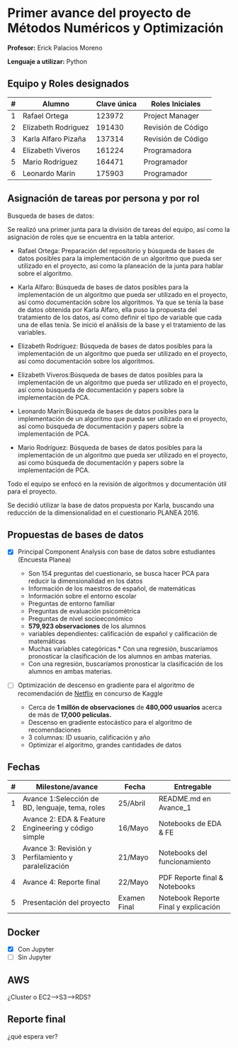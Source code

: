 # Primer avance del proyecto de Métodos Numéricos y Optimización

**Profesor:** Erick Palacios Moreno

**Lenguaje a utilizar:** Python

## Equipo y Roles designados

| # | Alumno                            | Clave única | Roles Iniciales     |
|---|-----------------------------------|-------------|---------------------|
| 1 | Rafael Ortega                     | 123972      | Project Manager     |
| 2 | Elizabeth Rodriguez               | 191430      | Revisión de Código  |
| 3 | Karla Alfaro Pizaña               | 137314      | Revisión de Código  |
| 4 | Elizabeth Viveros                 | 161224      | Programadora |
| 5 | Mario Rodríguez                   | 164471      |Programador    |
| 6 | Leonardo Marín                    | 175903      |Programador          |

## Asignación de tareas por persona y por rol

Busqueda de bases de datos:

Se realizó una primer junta para la división de tareas del equipo, así como la asignación de roles que se encuentra en la tabla anterior.

* Rafael Ortega: Preparación del repositorio y búsqueda de bases de datos posibles para la implementación de un algoritmo que pueda ser utilizado en el proyecto, así como la planeación de la junta para hablar sobre el algoritmo.  

* Karla Alfaro: Búsqueda de bases de datos posibles para la implementación de un algoritmo que pueda ser utilizado en el proyecto, así como documentación sobre los algoritmos. Ya que se tenía la base de datos obtenida por Karla Alfaro, ella puso la propuesta del tratamiento de los datos, así como definir el tipo de variable que cada una de ellas tenía. Se inició el análisis de la base y el tratamiento de las variables. 

* Elizabeth Rodríguez: Búsqueda de bases de datos posibles para la implementación de un algoritmo que pueda ser utilizado en el proyecto, así como documentación sobre los algoritmos.

* Elizabeth Viveros:Búsqueda de bases de datos posibles para la implementación de un algoritmo que pueda ser utilizado en el proyecto, así como búsqueda de documentación y papers sobre la implementación de PCA.

* Leonardo Marín:Búsqueda de bases de datos posibles para la implementación de un algoritmo que pueda ser utilizado en el proyecto, así como búsqueda de documentación y papers sobre la implementación de PCA.

* Mario Rodríguez: Búsqueda de bases de datos posibles para la implementación de un algoritmo que pueda ser utilizado en el proyecto, así como búsqueda de documentación y papers sobre la implementación de PCA.

Todo el equipo se enfocó en la revisión de algoritmos y documentación útil para el proyecto.

Se decidió utilizar la base de datos propuesta por Karla, buscando una reducción de la dimensionalidad en el cuestionario PLANEA 2016.

## Propuestas de bases de datos

* [x] Principal Component Analysis con base de datos sobre estudiantes (Encuesta Planea)

  * Son 154 preguntas del cuestionario, se busca hacer PCA para reducir la dimensionalidad en los datos
  * Información de los maestros de español, de matemáticas
  * Información sobre el entorno escolar
  * Preguntas de entorno familiar
  * Preguntas de evaluación psicométrica
  * Preguntas de nivel socioeconómico
  * **579,923 observaciones** de los alumnos
  * variables dependientes: calificación de español y calificación de matemáticas
  * Muchas variables categóricas.* Con una regresión, buscaríamos pronosticar la clasificación de los alumnos en ambas materias.
  * Con una regresión, buscaríamos pronosticar la clasificación de los alumnos en ambas materias.
  
* [ ] Optimización de descenso en gradiente para el algoritmo de recomendación de [Netflix](https://www.kaggle.com/netflix-inc/netflix-prize-data) en concurso de Kaggle

  * Cerca de **1 millón de observaciones** de **480,000 usuarios** acerca de más de **17,000 películas.**
  * Descenso en gradiente estocástico para el algoritmo de recomendaciones
  * 3 columnas: ID usuario, calificación y año
  * Optimizar el algoritmo, grandes cantidades de datos

## Fechas

| # | Milestone/avance                                           | Fecha       | Entregable                          |
|---|------------------------------------------------------------|-------------|-------------------------------------|
| 1 | Avance 1:Selección de BD, lenguaje, tema, roles            | 25/Abril    | README.md en Avance_1               |
| 2 | Avance 2: EDA & Feature Engineering y código simple        | 16/Mayo     | Notebooks de EDA & FE               |
| 3 | Avance 3: Revisión y Perfilamiento y paralelización        | 21/Mayo     | Notebooks del funcionamiento        |
| 4 | Avance 4: Reporte final                                    | 22/Mayo     | PDF Reporte final & Notebooks       |
| 5 | Presentación del proyecto                                  | Examen Final| Notebook Reporte Final y explicación|

## Docker

* [x] Con Jupyter
* [ ] Sin Jupyter

## AWS

¿Cluster o EC2-->S3-->RDS?

## Reporte final

¿qué espera ver?
